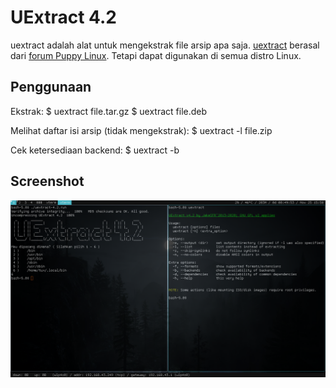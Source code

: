 UExtract 4.2
============
uextract adalah alat untuk mengekstrak file arsip apa saja. [uextract](src/uextract) berasal dari [forum Puppy Linux](http://www.murga-linux.com/puppy/viewtopic.php?t=87864). Tetapi dapat digunakan di semua distro Linux.

Penggunaan
----------
Ekstrak:
    $ uextract file.tar.gz
    $ uextract file.deb

Melihat daftar isi arsip (tidak mengekstrak):
    $ uextract -l file.zip

Cek ketersediaan backend:
    $ uextract -b

Screenshot
----------
![uextract](screenshot.png)
